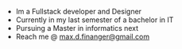 - Im a Fullstack developer and Designer
- Currently in my last semester of a bachelor in IT 
- Pursuing a Master in informatics next
- Reach me @ max.d.finanger@gmail.com

<!---
maxfinanger/maxfinanger is a ✨ special ✨ repository because its `README.md` (this file) appears on your GitHub profile.
You can click the Preview link to take a look at your changes.
--->
